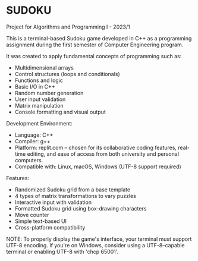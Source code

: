 # SUDOKU
Project for Algorithms and Programming I - 2023/1

This is a terminal-based Sudoku game developed in C++ as a programming assignment during the first semester of Computer Engineering program. 

It was created to apply fundamental concepts of programming such as:
- Multidimensional arrays
- Control structures (loops and conditionals)
- Functions and logic
- Basic I/O in C++
- Random number generation
- User input validation
- Matrix manipulation
- Console formatting and visual output
  
Development Environment:
- Language: C++
- Compiler: g++
- Platform: replit.com – chosen for its collaborative coding features, real-time editing, and ease of access from both university and personal computers.
- Compatible with: Linux, macOS, Windows (UTF-8 support required)

Features:
- Randomized Sudoku grid from a base template
- 4 types of matrix transformations to vary puzzles
- Interactive input with validation
- Formatted Sudoku grid using box-drawing characters
- Move counter
- Simple text-based UI
- Cross-platform compatibility

NOTE: To properly display the game's interface, your terminal must support UTF-8 encoding. 
If you're on Windows, consider using a UTF-8–capable terminal or enabling UTF-8 with 'chcp 65001'.
